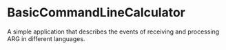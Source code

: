 # BasicCommandLineCalculator
A simple application that describes the events of receiving and processing ARG in different languages.
